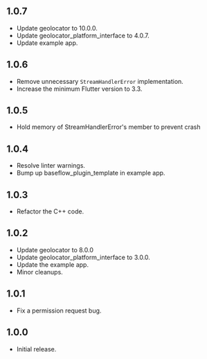## 1.0.7

* Update geolocator to 10.0.0.
* Update geolocator_platform_interface to 4.0.7.
* Update example app.

## 1.0.6

* Remove unnecessary `StreamHandlerError` implementation.
* Increase the minimum Flutter version to 3.3.

## 1.0.5

* Hold memory of StreamHandlerError's member to prevent crash

## 1.0.4

* Resolve linter warnings.
* Bump up baseflow_plugin_template in example app.

## 1.0.3

* Refactor the C++ code.

## 1.0.2

* Update geolocator to 8.0.0
* Update geolocator_platform_interface to 3.0.0.
* Update the example app.
* Minor cleanups.

## 1.0.1

* Fix a permission request bug.

## 1.0.0

* Initial release.
